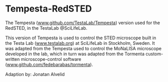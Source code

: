 # Tempesta-RedSTED
The Tempesta (www.github.com/TestaLab/Tempesta) version used for the RedSTED, in the TestaLab @SciLifeLab.

This version of Tempesta is used to control the STED microscope built in the Testa Lab (www.testalab.org) at SciLifeLab in Stockholm, Sweden. It was adapted from the Tempesta used to control the MoNaLISA microscope developed in the lab, which in turn was adapted from the Tormenta custom-written microscope-control software (www.github.com/fedebarabas/tormenta).

Adaption by:
Jonatan Alvelid

